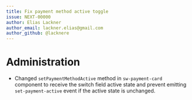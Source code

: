 ```yaml
---
title: Fix payment method active toggle
issue: NEXT-00000
author: Elias Lackner
author_email: lackner.elias@gmail.com
author_github: @lacknere
---
```

# Administration
* Changed `setPaymentMethodActive` method in `sw-payment-card` component to receive the switch field active state and prevent emitting `set-payment-active` event if the active state is unchanged.
